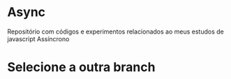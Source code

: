 # Async
Repositório com códigos e experimentos relacionados ao meus estudos de javascript Assíncrono
# Selecione a outra branch
